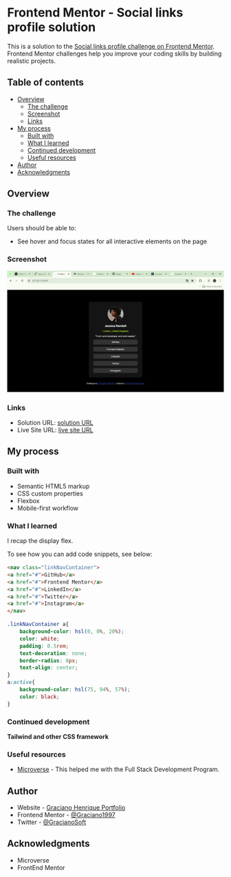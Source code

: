 # Frontend Mentor - Social links profile solution

This is a solution to the [Social links profile challenge on Frontend Mentor](https://www.frontendmentor.io/challenges/social-links-profile-UG32l9m6dQ). Frontend Mentor challenges help you improve your coding skills by building realistic projects. 

## Table of contents

- [Overview](#overview)
  - [The challenge](#the-challenge)
  - [Screenshot](#screenshot)
  - [Links](#links)
- [My process](#my-process)
  - [Built with](#built-with)
  - [What I learned](#what-i-learned)
  - [Continued development](#continued-development)
  - [Useful resources](#useful-resources)
- [Author](#author)
- [Acknowledgments](#acknowledgments)


## Overview

### The challenge

Users should be able to:

- See hover and focus states for all interactive elements on the page

### Screenshot

![](./screenshot.png)




### Links

- Solution URL: [solution URL](https://github.com/Graciano1997/social_link_profile/)
- Live Site URL: [live site URL](https://graciano1997.github.io/social_link_profile/)

## My process

### Built with

- Semantic HTML5 markup
- CSS custom properties
- Flexbox
- Mobile-first workflow


### What I learned

I recap the display flex.

To see how you can add code snippets, see below:

```html
<nav class="linkNavContainer">
<a href="#">GitHub</a>
<a href="#">Frontend Mentor</a>
<a href="#">LinkedIn</a>
<a href="#">Twitter</a>
<a href="#">Instagram</a>
</nav>
```
```css
.linkNavContainer a{
    background-color: hsl(0, 0%, 20%);
    color: white;
    padding: 0.5rem;
    text-decoration: none;
    border-radius: 8px;
    text-align: center;
}
a:active{
    background-color: hsl(75, 94%, 57%);
    color: black;
}
```


### Continued development

**Tailwind and other CSS framework**

### Useful resources

- [Microverse](https://microverse.org/) - This helped me with the Full Stack Development Program.

## Author

- Website - [Graciano Henrique Portfolio](https://portofolio-graciano.vercel.app/)
- Frontend Mentor - [@Graciano1997](https://www.frontendmentor.io/profile/Graciano1997)
- Twitter - [@GracianoSoft](https://www.twitter.com/Gracianosoft)

## Acknowledgments

- Microverse
- FrontEnd Mentor